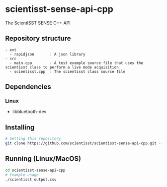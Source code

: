 # scientisst-sense-api-cpp
The ScientISST SENSE C++ API

## Repository structure

```
- ext
  - rapidjson       : A json library
- src
  - main.cpp        : A test example source file that uses the scientisst class to perform a live mode acquisition
  - scientisst.cpp  : The scientisst class source file
```
## Dependencies

### Linux
- libbluetooth-dev

## Installing
```sh
# Getting this repository 
git clone https://github.com/scientisst/scientisst-sense-api-cpp.git --recursive
```

## Running (Linux/MacOS)
```sh
cd scientisst-sense-api-cpp
# Example usage
./scientisst output.csv
```
